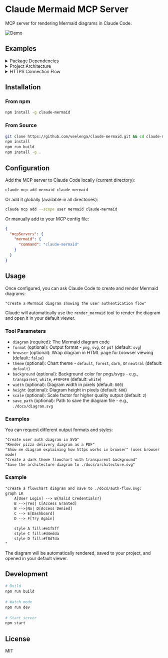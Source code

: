 # Claude Mermaid MCP Server

MCP server for rendering Mermaid diagrams in Claude Code.

![Demo](https://raw.githubusercontent.com/veelenga/claude-mermaid/main/assets/demo.gif)

## Examples

<details>
<summary>Package Dependencies</summary>

![Dependencies Diagram](https://raw.githubusercontent.com/veelenga/claude-mermaid/main/assets/example-dependencies.png)
</details>

<details>
<summary>Project Architecture</summary>

![Architecture Diagram](https://raw.githubusercontent.com/veelenga/claude-mermaid/main/assets/example-architecture.png)
</details>

<details>
<summary>HTTPS Connection Flow</summary>

![HTTPS Sequence Diagram](https://raw.githubusercontent.com/veelenga/claude-mermaid/main/assets/example-https.png)
</details>

## Installation

### From npm

```bash
npm install -g claude-mermaid
```

### From Source

```bash
git clone https://github.com/veelenga/claude-mermaid.git && cd claude-mermaid
npm install
npm run build
npm install -g .
```

## Configuration

Add the MCP server to Claude Code locally (current directory):

```bash
claude mcp add mermaid claude-mermaid
```

Or add it globally (available in all directories):

```bash
claude mcp add --scope user mermaid claude-mermaid
```

Or manually add to your MCP config file:

```json
{
  "mcpServers": {
    "mermaid": {
      "command": "claude-mermaid"
    }
  }
}
```

## Usage

Once configured, you can ask Claude Code to create and render Mermaid diagrams:

```
"Create a Mermaid diagram showing the user authentication flow"
```

Claude will automatically use the `render_mermaid` tool to render the diagram and open it in your default viewer.

### Tool Parameters

- `diagram` (required): The Mermaid diagram code
- `format` (optional): Output format - `png`, `svg`, or `pdf` (default: `svg`)
- `browser` (optional): Wrap diagram in HTML page for browser viewing (default: `false`)
- `theme` (optional): Chart theme - `default`, `forest`, `dark`, or `neutral` (default: `default`)
- `background` (optional): Background color for pngs/svgs - e.g., `transparent`, `white`, `#F0F0F0` (default: `white`)
- `width` (optional): Diagram width in pixels (default: `800`)
- `height` (optional): Diagram height in pixels (default: `600`)
- `scale` (optional): Scale factor for higher quality output (default: `2`)
- `save_path` (optional): Path to save the diagram file - e.g., `./docs/diagram.svg`

### Examples

You can request different output formats and styles:

```
"Create user auth diagram in SVG"
"Render pizza delivery diagram as a PDF"
"Show me diagram explaining how https works in browser" (uses browser mode)
"Create a dark theme flowchart with transparent background"
"Save the architecture diagram to ./docs/architecture.svg"
```

### Example

```
"Create a flowchart diagram and save to ./docs/auth-flow.svg:
graph LR
    A[User Login] --> B{Valid Credentials?}
    B -->|Yes| C[Access Granted]
    B -->|No| D[Access Denied]
    C --> E[Dashboard]
    D --> F[Try Again]

    style A fill:#e1f5ff
    style C fill:#d4edda
    style D fill:#f8d7da
"
```

The diagram will be automatically rendered, saved to your project, and opened in your default viewer.

## Development

```bash
# Build
npm run build

# Watch mode
npm run dev

# Start server
npm start
```

## License

MIT
